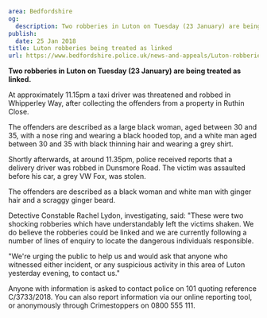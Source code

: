 ```yaml
area: Bedfordshire
og:
  description: Two robberies in Luton on Tuesday (23 January) are being treated by police as linked.
publish:
  date: 25 Jan 2018
title: Luton robberies being treated as linked
url: https://www.bedfordshire.police.uk/news-and-appeals/Luton-robberies-linked-Jan2018
```

**Two robberies in Luton on Tuesday (23 January) are being treated as linked.**

At approximately 11.15pm a taxi driver was threatened and robbed in Whipperley Way, after collecting the offenders from a property in Ruthin Close.

The offenders are described as a large black woman, aged between 30 and 35, with a nose ring and wearing a black hooded top, and a white man aged between 30 and 35 with black thinning hair and wearing a grey shirt.

Shortly afterwards, at around 11.35pm, police received reports that a delivery driver was robbed in Dunsmore Road. The victim was assaulted before his car, a grey VW Fox, was stolen.

The offenders are described as a black woman and white man with ginger hair and a scraggy ginger beard.

Detective Constable Rachel Lydon, investigating, said: "These were two shocking robberies which have understandably left the victims shaken. We do believe the robberies could be linked and we are currently following a number of lines of enquiry to locate the dangerous individuals responsible.

"We're urging the public to help us and would ask that anyone who witnessed either incident, or any suspicious activity in this area of Luton yesterday evening, to contact us."

Anyone with information is asked to contact police on 101 quoting reference C/3733/2018. You can also report information via our online reporting tool, or anonymously through Crimestoppers on 0800 555 111.
